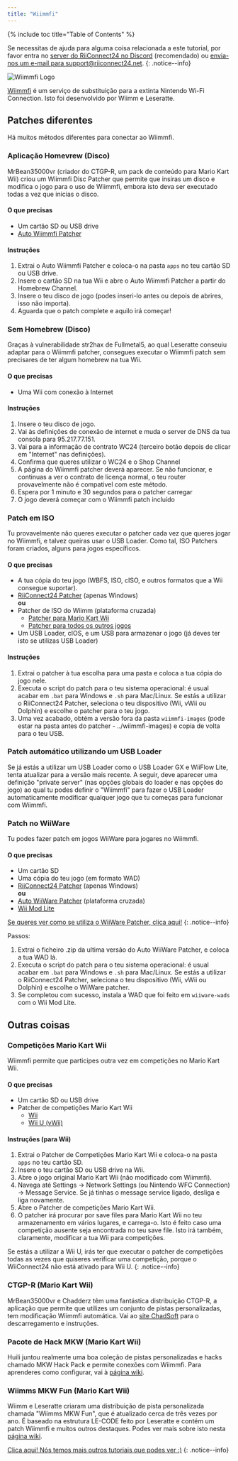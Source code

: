 ```yaml
---
title: "Wiimmfi"
---
```


{% include toc title="Table of Contents" %}

Se necessitas de ajuda para alguma coisa relacionada a este tutorial, por favor entra no [server do RiiConnect24 no Discord](https://discord.gg/b4Y7jfD) (recomendado) ou [envia-nos um e-mail para support@riiconnect24.net](mailto:support@riiconnect24.net).
{: .notice--info}

![Wiimmfi Logo](/images/WiiWiimmfiLogo.jpg)

[Wiimmfi](https://wiimmfi.de) é um serviço de substituição para a extinta Nintendo Wi-Fi Connection. Isto foi desenvolvido por Wiimm e Leseratte.

## Patches diferentes

Há muitos métodos diferentes para conectar ao Wiimmfi.

### Aplicação Homevrew (Disco)
MrBean35000vr (criador do CTGP-R, um pack de conteúdo para Mario Kart Wii) criou um Wiimmfi Disc Patcher que permite que insiras um disco e modifica o jogo para o uso de Wiimmfi, embora isto deva ser executado todas a vez que inicias o disco.

#### O que precisas
* Um cartão SD ou USB drive
* [Auto Wiimmfi Patcher](/assets/files/autowiimmfipatcher-0.6.zip)

#### Instruções

1. Extrai o Auto Wiimmfi Patcher e coloca-o na pasta `apps` no teu cartão SD ou USB drive.
2. Insere o cartão SD na tua Wii e abre o Auto Wiimmfi Patcher a partir do Homebrew Channel.
3. Insere o teu disco de jogo (podes inseri-lo antes ou depois de abrires, isso não importa).
4. Aguarda que o patch complete e aquilo irá começar!

### Sem Homebrew (Disco)
Graças à vulnerabilidade str2hax de Fullmetal5, ao qual Leseratte conseuiu adaptar para o Wiimmfi patcher, consegues executar o Wiimmfi patch sem precisares de ter algum homebrew na tua Wii.

#### O que precisas
* Uma Wii com conexão à Internet

#### Instruções

1. Insere o teu disco de jogo.
2. Vai às definições de conexão de internet e muda o server de DNS da tua consola para 95.217.77.151.
3. Vai para a informação de contrato WC24 (terceiro botão depois de clicar em "Internet" nas definições).
4. Confirma que queres utilizar o WC24 e o Shop Channel
5. A página do Wiimmfi patcher deverá aparecer. Se não funcionar, e continuas a ver o contrato de licença normal, o teu router provavelmente não é compativel com este método.
6. Espera por 1 minuto e 30 segundos para o patcher carregar
7. O jogo deverá começar com o Wiimmfi patch incluído

### Patch em ISO
Tu provavelmente não queres executar o patcher cada vez que queres jogar no Wiimmfi, e talvez queiras usar o USB Loader. Como tal, ISO Patchers foram criados, alguns para jogos específicos.

#### O que precisas
- A tua cópia do teu jogo (WBFS, ISO, cISO, e outros formatos que a Wii consegue suportar).
- [RiiConnect24 Patcher](https://github.com/RiiConnect24/RiiConnect24-Patcher/releases/) (apenas Windows)  
**ou**
- Patcher de ISO do Wiimm (plataforma cruzada)
   - [Patcher para Mario Kart Wii](http://download.wiimm.de/wiimmfi/patcher/mkw-wiimmfi-patcher-v6.zip)
   - [Patcher para todos os outros jogos](http://download.wiimm.de/wiimmfi/patcher/wiimmfi-patcher-v4.7z)
- Um USB Loader, cIOS, e um USB para armazenar o jogo (já deves ter isto se utilizas USB Loader)

#### Instruções
1. Extrai o patcher à tua escolha para uma pasta e coloca a tua cópia do jogo nele.
2. Executa o script do patch para o teu sistema operacional: é usual acabar em `.bat` para Windows e `.sh` para Mac/Linux. Se estás a utilizar o RiiConnect24 Patcher, seleciona o teu dispositivo (Wii, vWii ou Dolphin) e escolhe o patcher para o teu jogo.
3. Uma vez acabado, obtém a versão fora da pasta `wiimmfi-images` (pode estar na pasta antes do patcher - ../wiimmfi-images) e copia de volta para o teu USB.

### Patch automático utilizando um USB Loader
Se já estás a utilizar um USB Loader como o USB Loader GX e WiiFlow Lite, tenta atualizar para a versão mais recente. A seguir, deve aparecer uma definição "private server" (nas opções globais do loader e nas opções do jogo) ao qual tu podes definir o "Wiimmfi" para fazer o USB Loader automaticamente modificar qualquer jogo que tu começas para funcionar com Wiimmfi.

### Patch no WiiWare
Tu podes fazer patch em jogos WiiWare para jogares no Wiimmfi.

#### O que precisas

- Um cartão SD
- Uma cópia do teu jogo (em formato WAD)
- [RiiConnect24 Patcher](https://github.com/RiiConnect24/RiiConnect24-Patcher/releases/) (apenas Windows)  
**ou**
- [Auto WiiWare Patcher](https://github.com/RiiConnect24/auto-wiiware-patcher/releases) (plataforma cruzada)
- [Wii Mod Lite](https://github.com/RiiConnect24/Wii-Mod-Lite/releases)

[Se queres ver como se utiliza o WiiWare Patcher, clica aqui!](wiiwarepatcher)
{: .notice--info}

Passos:
1. Extrai o ficheiro .zip da ultima versão do Auto WiiWare Patcher, e coloca a tua WAD lá.
2. Executa o script do patch para o teu sistema operacional: é usual acabar em `.bat` para Windows e `.sh` para Mac/Linux. Se estás a utilizar o RiiConnect24 Patcher, seleciona o teu dispositivo (Wii, vWii ou Dolphin) e escolhe o WiiWare patcher.
3. Se completou com sucesso, instala a WAD que foi feito em `wiiware-wads` com o Wii Mod Lite.

## Outras coisas

### Competições Mario Kart Wii
Wiimmfi permite que participes outra vez em competições no Mario Kart Wii.

#### O que precisas

- Um cartão SD ou USB drive
- Patcher de competições Mario Kart Wii
   - [Wii](https://competitions.wiimmfi.de/competition-tool-wii.zip)
   - [Wii U (vWii)](https://competitions.wiimmfi.de/competition-tool-wiiu.zip)

#### Instruções (para Wii)

1. Extrai o Patcher de Competições Mario Kart Wii e coloca-o na pasta `apps` no teu cartão SD.
2. Insere o teu cartão SD ou USB drive na Wii.
3. Abre o jogo original Mario Kart Wii (não modificado com Wiimmfi).
4. Navega até Settings -> Network Settings (ou Nintendo WFC Connection) -> Message Service. Se já tinhas o message service ligado, desliga e liga novamente.
5. Abre o Patcher de competições Mario Kart Wii.
6. O patcher irá procurar por save files para Mario Kart Wii no teu armazenamento em vários lugares, e carrega-o. Isto é feito caso uma competição ausente seja encontrada no teu save file. Isto irá também, claramente, modificar a tua Wii para competições.

Se estás a utilizar a Wii U, irás ter que executar o patcher de competições todas as vezes que quiseres verificar uma competição, porque o WiiConnect24 não está ativado para Wii U.
{: .notice--info}

### CTGP-R (Mario Kart Wii)
MrBean35000vr e Chadderz têm uma fantástica distribuição CTGP-R, a aplicação que permite que utilizes um conjunto de pistas personalizadas, tem modificação Wiimmfi automática. Vai ao [site ChadSoft](http://chadsoft.co.uk) para o descarregamento e instruções.

### Pacote de Hack MKW (Mario Kart Wii)
Huili juntou realmente uma boa coleção de pistas personalizadas e hacks chamado MKW Hack Pack e permite conexões com Wiimmfi. Para aprenderes como configurar, vai à [página wiki](http://wiki.tockdom.com/wiki/MKW_Hack_Pack).

### Wiimms MKW Fun (Mario Kart Wii)
Wiimm e Leseratte criaram uma distribuição de pista personalizada chamada "Wiimms MKW Fun", que é atualizado cerca de três vezes por ano. É baseado na estrutura LE-CODE feito por Leseratte e contém um patch Wiimmfi e muitos outros destaques. Podes ver mais sobre isto nesta [página wiki](http://wiki.tockdom.com/wiki/Wiimms_Mario_Kart_Fun).

[Clica aqui! Nós temos mais outros tutoriais que podes ver :)](site-navigation)
{: .notice--info}
